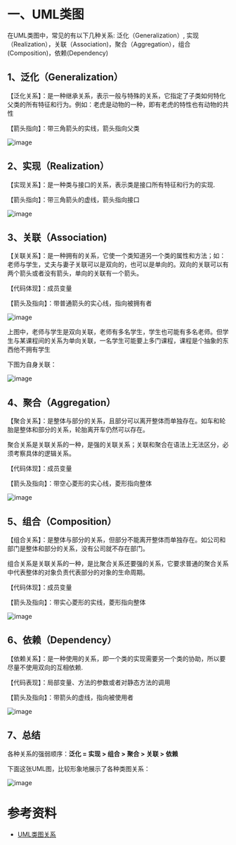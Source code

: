 
# 一、UML类图

在UML类图中，常见的有以下几种关系: 泛化（Generalization）, 实现（Realization），关联（Association)，聚合（Aggregation），组合(Composition)，依赖(Dependency)

## 1、泛化（Generalization）

【泛化关系】：是一种继承关系，表示一般与特殊的关系，它指定了子类如何特化父类的所有特征和行为。例如：老虎是动物的一种，即有老虎的特性也有动物的共性

【箭头指向】：带三角箭头的实线，箭头指向父类

![image](https://github.com/chenlanqing/learningNote/blob/master/UML/image/%E6%B3%9B%E5%8C%96%E5%85%B3%E7%B3%BB%E5%9B%BE.png)


## 2、实现（Realization）

【实现关系】：是一种类与接口的关系，表示类是接口所有特征和行为的实现.

【箭头指向】：带三角箭头的虚线，箭头指向接口

![image](https://github.com/chenlanqing/learningNote/blob/master/UML/image/%E5%AE%9E%E7%8E%B0%E5%85%B3%E7%B3%BB%E5%9B%BE.png)


## 3、关联（Association)

【关联关系】：是一种拥有的关系，它使一个类知道另一个类的属性和方法；如：老师与学生，丈夫与妻子关联可以是双向的，也可以是单向的。双向的关联可以有两个箭头或者没有箭头，单向的关联有一个箭头。

【代码体现】：成员变量

【箭头及指向】：带普通箭头的实心线，指向被拥有者

![image](https://github.com/chenlanqing/learningNote/blob/master/UML/image/%E5%85%B3%E8%81%94%E5%85%B3%E7%B3%BB%E5%9B%BE.png)

上图中，老师与学生是双向关联，老师有多名学生，学生也可能有多名老师。但学生与某课程间的关系为单向关联，一名学生可能要上多门课程，课程是个抽象的东西他不拥有学生

下图为自身关联：

![image](https://github.com/chenlanqing/learningNote/blob/master/UML/image/%E8%87%AA%E5%85%B3%E8%81%94.png)

## 4、聚合（Aggregation）

【聚合关系】：是整体与部分的关系，且部分可以离开整体而单独存在。如车和轮胎是整体和部分的关系，轮胎离开车仍然可以存在。

聚合关系是关联关系的一种，是强的关联关系；关联和聚合在语法上无法区分，必须考察具体的逻辑关系。

【代码体现】：成员变量

【箭头及指向】：带空心菱形的实心线，菱形指向整体

![image](https://github.com/chenlanqing/learningNote/blob/master/UML/image/%E8%81%9A%E5%90%88%E5%85%B3%E7%B3%BB%E5%9B%BE.png)

## 5、组合（Composition）

【组合关系】：是整体与部分的关系，但部分不能离开整体而单独存在。如公司和部门是整体和部分的关系，没有公司就不存在部门。

组合关系是关联关系的一种，是比聚合关系还要强的关系，它要求普通的聚合关系中代表整体的对象负责代表部分的对象的生命周期。

【代码体现】：成员变量

【箭头及指向】：带实心菱形的实线，菱形指向整体

![image](https://github.com/chenlanqing/learningNote/blob/master/UML/image/%E7%BB%84%E5%90%88%E5%85%B3%E7%B3%BB%E5%9B%BE.png)

## 6、依赖（Dependency）

【依赖关系】：是一种使用的关系，即一个类的实现需要另一个类的协助，所以要尽量不使用双向的互相依赖.

【代码表现】：局部变量、方法的参数或者对静态方法的调用

【箭头及指向】：带箭头的虚线，指向被使用者

![image](https://github.com/chenlanqing/learningNote/blob/master/UML/image/%E4%BE%9D%E8%B5%96%E5%85%B3%E7%B3%BB%E5%9B%BE.png)

## 7、总结

各种关系的强弱顺序：**泛化 = 实现 > 组合 > 聚合 > 关联 > 依赖**

下面这张UML图，比较形象地展示了各种类图关系：

![image](https://github.com/chenlanqing/learningNote/blob/master/UML/image/%E5%85%B3%E7%B3%BB%E5%9B%BE.png)



# 参考资料

* [UML类图关系](http://www.uml.org.cn/oobject/201609062.asp)
